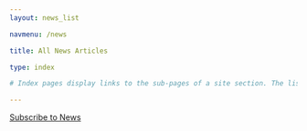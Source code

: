 ```yaml
---
layout: news_list

navmenu: /news

title: All News Articles

type: index

# Index pages display links to the sub-pages of a site section. The list should not include a link to the index page. The "type: index" statement above forces tells Jekyll not to include the index page as part of that list.

---
```

<a class="prim-sec nolinkborder" title="Subscribe to News" href="{{site.baseurl}}/feed.xml"><i class="fa fa-rss-square" aria-hidden="true"></i> Subscribe to News</a>
